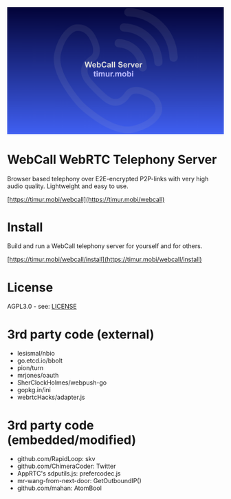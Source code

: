 <div align="center">
  <a href="https://timur.mobi/webcall"><img src="webroot/webcall-logo.png" alt="WebCall"></a>
</div>

# WebCall WebRTC Telephony Server

Browser based telephony over E2E-encrypted P2P-links with very high audio quality.
Lightweight and easy to use.

[https://timur.mobi/webcall](https://timur.mobi/webcall)

# Install

Build and run a WebCall telephony server for yourself and for others.

[https://timur.mobi/webcall/install](https://timur.mobi/webcall/install)

# License

AGPL3.0 - see: [LICENSE](LICENSE)

# 3rd party code (external)

- lesismal/nbio
- go.etcd.io/bbolt
- pion/turn
- mrjones/oauth
- SherClockHolmes/webpush-go
- gopkg.in/ini
- webrtcHacks/adapter.js

# 3rd party code (embedded/modified)

- github.com/RapidLoop: skv
- github.com/ChimeraCoder: Twitter
- AppRTC's sdputils.js: prefercodec.js
- mr-wang-from-next-door: GetOutboundIP()
- github.com/mahan: AtomBool

